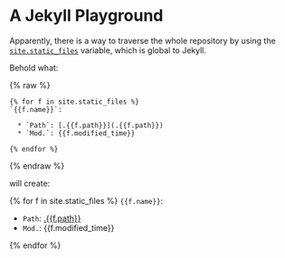 ---
---

# A Jekyll Playground

Apparently, there is a way to traverse the whole repository by using the
[`site.static_files`][0] variable, which is global to Jekyll.

Behold what:

<script>
// https://dev-notes.eu/2015/11/js-variables-in-markdown-includes/

var filepaths = [

  {% for file in site.static_files %}
      '{{ file.path }}'{% unless forloop.last %},{% endunless %}
  {% endfor %}
];

console.log(filepaths);

</script>

{% raw %}
```liquid
{% for f in site.static_files %}
`{{f.name}}`:

  * `Path`: [.{{f.path}}](.{{f.path}})
  * `Mod.`: {{f.modified_time}}

{% endfor %}
```
{% endraw %}

will create:

{% for f in site.static_files %}
`{{f.name}}`:

  * `Path`: [.{{f.path}}](.{{f.path}})
  * `Mod.`: {{f.modified_time}}

{% endfor %}

[0]: https://jekyllrb.com/docs/static-files/

<script>
// https://stackoverflow.com/questions/3038901/how-to-get-the-response-of-xmlhttprequest

var xhr = new XMLHttpRequest();
xhr.onreadystatechange = function() {
    if (xhr.readyState == XMLHttpRequest.DONE) {
        console.log(xhr.responseText);
    }
}
xhr.open('GET', 'oemof/1/objective.csv', true);
xhr.send(null);

</script>
